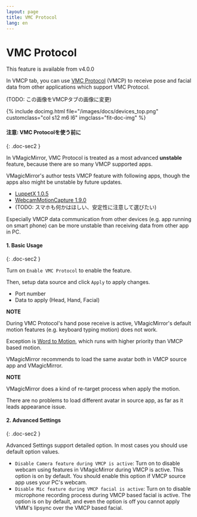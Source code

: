 ```yaml
---
layout: page
title: VMC Protocol
lang: en
---
```


# VMC Protocol

This feature is available from v4.0.0

In VMCP tab, you can use [VMC Protocol](https://protocol.vmc.info/) (VMCP) to receive pose and facial data from other applications which support VMC Protocol.

(TODO: この画像をVMCPタブの画像に変更)

<div class="row">
{% include docimg.html file="/images/docs/devices_top.png" customclass="col s12 m6 l6" imgclass="fit-doc-img" %}
</div>


#### 注意: VMC Protocolを使う前に
{: .doc-sec2 }

In VMagicMirror, VMC Protocol is treated as a most advanced **unstable** feature, because there are so many VMCP supported apps.

VMagicMirror's author tests VMCP feature with following apps, though the apps also might be unstable by future updates.

<div class="doc-ul" markdown="1">

- [LuppetX 1.0.5](https://luppet.jp/)
- [WebcamMotionCapture 1.9.0](https://webcammotioncapture.info/)
- (TODO: スマホも何かはほしい、安定性に注意して選びたい)

</div>

Especially VMCP data communication from other devices (e.g. app running on smart phone) can be more unstable than receiving data from other app in PC.


#### 1. Basic Usage
{: .doc-sec2 }

Turn on `Enable VMC Protocol` to enable the feature.

Then, setup data source and click `Apply` to apply changes.

<div class="doc-ul" markdown="1">

- Port number
- Data to apply (Head, Hand, Facial)

</div>

<div class="note-area" markdown="1">

**NOTE**

During VMC Protocol's hand pose receive is active, VMagicMirror's default motion features (e.g. keyboard typing motion) does not work.

Exception is [Word to Motion](./expressions), which runs with higher priority than VMCP based motion.

</div>

VMagicMirror recommends to load the same avatar both in VMCP source app and VMagicMirror.

<div class="note-area" markdown="1">

**NOTE**

VMagicMirror does a kind of re-target process when apply the motion.

There are no problems to load different avatar in source app, as far as it leads appearance issue.

</div>


#### 2. Advanced Settings
{: .doc-sec2 }

Advanced Settings support detailed option. In most cases you should use default option values.

<div class="doc-ul" markdown="1">

- `Disable Camera feature during VMCP is active`: Turn on to disable webcam using features in VMagicMirror during VMCP is active. This option is on by default. You should enable this option if VMCP source app uses your PC's webcam.
- `Disable Mic feature during VMCP facial is active`: Turn on to disable microphone recording process during VMCP based facial is active. The option is on by default, and even the option is off you cannot apply VMM's lipsync over the VMCP based facial.

</div>
